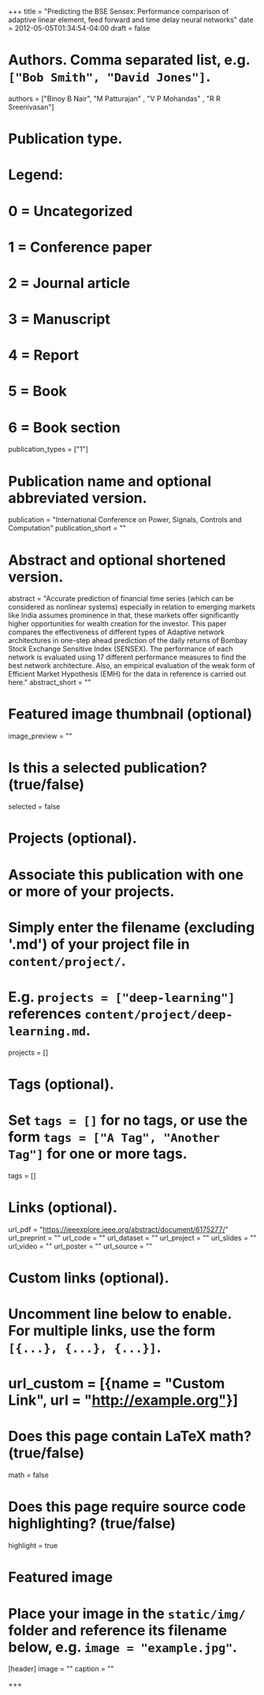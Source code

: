+++
title = "Predicting the BSE Sensex: Performance comparison of adaptive linear element, feed forward and time delay neural networks"
date = 2012-05-05T01:34:54-04:00
draft = false

# Authors. Comma separated list, e.g. `["Bob Smith", "David Jones"]`.
authors = ["Binoy B Nair", "M Patturajan" , "V P Mohandas" , "R R Sreenivasan"]

# Publication type.
# Legend:
# 0 = Uncategorized
# 1 = Conference paper
# 2 = Journal article
# 3 = Manuscript
# 4 = Report
# 5 = Book
# 6 = Book section
publication_types = ["1"]

# Publication name and optional abbreviated version.
publication = "International Conference on Power, Signals, Controls and Computation"
publication_short = ""

# Abstract and optional shortened version.
abstract = "Accurate prediction of financial time series (which can be considered as nonlinear systems) especially in relation to emerging markets like India assumes prominence in that, these markets offer significantly higher opportunities for wealth creation for the investor. This paper compares the effectiveness of different types of Adaptive network architectures in one-step ahead prediction of the daily returns of Bombay Stock Exchange Sensitive Index (SENSEX). The performance of each network is evaluated using 17 different performance measures to find the best network architecture. Also, an empirical evaluation of the weak form of Efficient Market Hypothesis (EMH) for the data in reference is carried out here."
abstract_short = ""

# Featured image thumbnail (optional)
image_preview = ""

# Is this a selected publication? (true/false)
selected = false

# Projects (optional).
#   Associate this publication with one or more of your projects.
#   Simply enter the filename (excluding '.md') of your project file in `content/project/`.
#   E.g. `projects = ["deep-learning"]` references `content/project/deep-learning.md`.
projects = []

# Tags (optional).
#   Set `tags = []` for no tags, or use the form `tags = ["A Tag", "Another Tag"]` for one or more tags.
tags = []

# Links (optional).
url_pdf = "https://ieeexplore.ieee.org/abstract/document/6175277/"
url_preprint = ""
url_code = ""
url_dataset = ""
url_project = ""
url_slides = ""
url_video = ""
url_poster = ""
url_source = ""

# Custom links (optional).
#   Uncomment line below to enable. For multiple links, use the form `[{...}, {...}, {...}]`.
# url_custom = [{name = "Custom Link", url = "http://example.org"}]

# Does this page contain LaTeX math? (true/false)
math = false

# Does this page require source code highlighting? (true/false)
highlight = true

# Featured image
# Place your image in the `static/img/` folder and reference its filename below, e.g. `image = "example.jpg"`.
[header]
image = ""
caption = ""

+++
